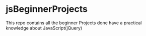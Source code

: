 # jsBeginnerProjects
This repo contains all the beginner Projects done have a practical knowledge about JavaScript(jQuery)
